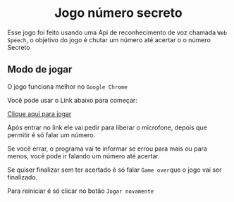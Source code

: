 <h1 align = center> Jogo número secreto</h1>

Esse jogo foi feito usando uma Api de reconhecimento de voz chamada ```Web Speech```, o objetivo do jogo é chutar um número até acertar o o número Secreto 

<h2>Modo de jogar</h2>

O jogo funciona melhor no ```Google Chrome```

Você pode usar o Link abaixo para começar:

[Clique aqui para jogar](https://jogo-numero-secreto-three-gold.vercel.app/)

Após entrar no link ele vai pedir para liberar o microfone, depois que permitir é só falar um número.

Se você errar, o programa vai te informar se errou para mais ou para menos, você pode ir falando um número até acertar.

Se quiser finalizar sem ter acertado é só falar ```Game over```que o jogo vai ser finalizado.

Para reiniciar é só clicar no botão ```Jogar novamente```
